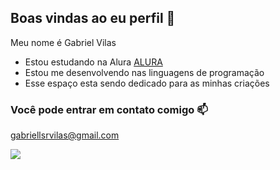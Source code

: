 ## Boas vindas ao eu perfil 👋

Meu nome é Gabriel Vilas  

- Estou estudando na Alura [ALURA](https://www.alura.com.br)
- Estou me desenvolvendo nas linguagens de programação
- Esse espaço esta sendo dedicado para as minhas criações

### Você pode entrar em contato comigo 📫
gabriellsrvilas@gmail.com

![](https://media.tenor.com/VmxCjy966YwAAAAM/the-wok-the-rock.gif)

